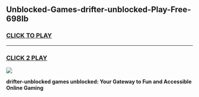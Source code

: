 
## Unblocked-Games-drifter-unblocked-Play-Free-698lb
<h3>
<a href="https://premium76.site?title=drifter-unblocked&ref=10A">CLICK TO PLAY</a></h3>
<hr>

<h3>
<a href="https://premium76.site?title=drifter-unblocked&ref=10A">CLICK 2 PLAY</a>
  
</h3>

<a href="https://premium76.site?title=drifter-unblocked&ref=10A"><img src="https://clearcache.store/games.png"></a>


**drifter-unblocked games unblocked: Your Gateway to Fun and Accessible Online Gaming**
